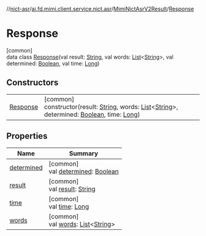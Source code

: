 //[nict-asr](../../../../index.md)/[ai.fd.mimi.client.service.nict.asr](../../index.md)/[MimiNictAsrV2Result](../index.md)/[Response](index.md)

# Response

[common]\
data class [Response](index.md)(val result: [String](https://kotlinlang.org/api/core/kotlin-stdlib/kotlin/-string/index.html), val words: [List](https://kotlinlang.org/api/core/kotlin-stdlib/kotlin.collections/-list/index.html)&lt;[String](https://kotlinlang.org/api/core/kotlin-stdlib/kotlin/-string/index.html)&gt;, val determined: [Boolean](https://kotlinlang.org/api/core/kotlin-stdlib/kotlin/-boolean/index.html), val time: [Long](https://kotlinlang.org/api/core/kotlin-stdlib/kotlin/-long/index.html))

## Constructors

| | |
|---|---|
| [Response](-response.md) | [common]<br>constructor(result: [String](https://kotlinlang.org/api/core/kotlin-stdlib/kotlin/-string/index.html), words: [List](https://kotlinlang.org/api/core/kotlin-stdlib/kotlin.collections/-list/index.html)&lt;[String](https://kotlinlang.org/api/core/kotlin-stdlib/kotlin/-string/index.html)&gt;, determined: [Boolean](https://kotlinlang.org/api/core/kotlin-stdlib/kotlin/-boolean/index.html), time: [Long](https://kotlinlang.org/api/core/kotlin-stdlib/kotlin/-long/index.html)) |

## Properties

| Name | Summary |
|---|---|
| [determined](determined.md) | [common]<br>val [determined](determined.md): [Boolean](https://kotlinlang.org/api/core/kotlin-stdlib/kotlin/-boolean/index.html) |
| [result](result.md) | [common]<br>val [result](result.md): [String](https://kotlinlang.org/api/core/kotlin-stdlib/kotlin/-string/index.html) |
| [time](time.md) | [common]<br>val [time](time.md): [Long](https://kotlinlang.org/api/core/kotlin-stdlib/kotlin/-long/index.html) |
| [words](words.md) | [common]<br>val [words](words.md): [List](https://kotlinlang.org/api/core/kotlin-stdlib/kotlin.collections/-list/index.html)&lt;[String](https://kotlinlang.org/api/core/kotlin-stdlib/kotlin/-string/index.html)&gt; |
